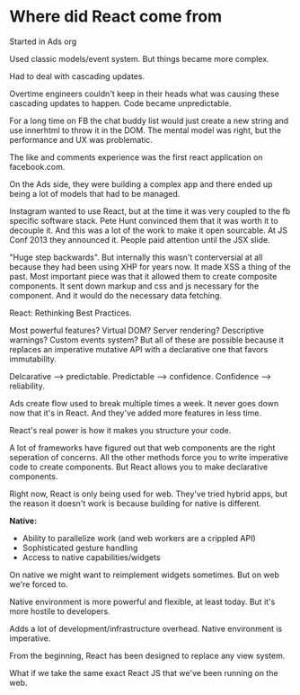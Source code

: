 # Where did React come from

Started in Ads org

Used classic models/event system.  But things became more complex.

Had to deal with cascading updates.

Overtime engineers couldn't keep in their heads what was causing these cascading updates to happen.  Code became unpredictable.

For a long time on FB the chat buddy list would just create a new string and use innerhtml to throw it in the DOM.  The mental model was right, but the performance and UX was problematic.

The like and comments experience was the first react application on facebook.com.

On the Ads side, they were building a complex app and there ended up being a lot of models that had to be managed.

Instagram wanted to use React, but at the time it was very coupled to the fb specific software stack.  Pete Hunt convinced them that it was worth it to decouple it.  And this was a lot of the work to make it open sourcable.  At JS Conf 2013 they announced it.  People paid attention until the JSX slide.

"Huge step backwards".  But internally this wasn't conterversial at all because they had been using XHP for years now.  It made XSS a thing of the past.  Most important piece was that it allowed them to create composite components.  It sent down markup and css and js necessary for the component.  And it would do the necessary data fetching.

React: Rethinking Best Practices.

Most powerful features?  Virtual DOM?  Server rendering?  Descriptive warnings?  Custom events system?  But all of these are possible because it replaces an imperative mutative API with a declarative one that favors immutability.

Delcarative --> predictable.  Predictable --> confidence.  Confidence --> reliability.

Ads create flow used to break multiple times a week.  It never goes down now that it's in React.  And they've added more features in less time.

React's real power is how it makes you structure your code.

A lot of frameworks have figured out that web components are the right seperation of concerns.  All the other methods force you to write imperative code to create components.  But React allows you to make declarative components.

Right now, React is only being used for web.  They've tried hybrid apps, but the reason it doesn't work is because building for native is different.

**Native:**

* Ability to parallelize work (and web workers are a crippled API)
* Sophisticated gesture handling
* Access to native capabilities/widgets

On native we might want to reimplement widgets sometimes.  But on web we're forced to.

Native environment is more powerful and flexible, at least today.  But it's more hostile to developers.

Adds a lot of development/infrastructure overhead.  Native environment is imperative.

From the beginning, React has been designed to replace any view system.

What if we take the same exact React JS that we've been running on the web.
